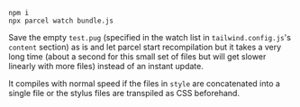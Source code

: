 ```
npm i
npx parcel watch bundle.js
```

Save the empty `test.pug` (specified in the watch list in `tailwind.config.js`'s `content` section) as is and let parcel start recompilation but it takes a very long time (about a second for this small set of files but will get slower linearly with more files) instead of an instant update.

It compiles with normal speed if the files in `style` are concatenated into a single file or the stylus files are transpiled as CSS beforehand.
